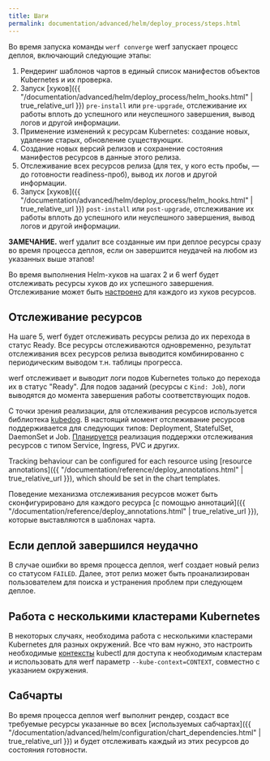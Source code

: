 ```yaml
---
title: Шаги
permalink: documentation/advanced/helm/deploy_process/steps.html
---
```


Во время запуска команды `werf converge` werf запускает процесс деплоя, включающий следующие этапы:

 1. Рендеринг шаблонов чартов в единый список манифестов объектов Kubernetes и их проверка.
 2. Запуск [хуков]({{ "/documentation/advanced/helm/deploy_process/helm_hooks.html" | true_relative_url }}) `pre-install` или `pre-upgrade`, отслеживание их работы вплоть до успешного или неуспешного завершения, вывод логов и другой информации.
 3. Применение изменений к ресурсам Kubernetes: создание новых, удаление старых, обновление существующих.
 4. Создание новых версий релизов и сохранение состояния манифестов ресурсов в данные этого релиза.
 5. Отслеживание всех ресурсов релиза (для тех, у кого есть пробы, — до готовности readiness-проб), вывод их логов и другой информации.
 6. Запуск [хуков]({{ "/documentation/advanced/helm/deploy_process/helm_hooks.html" | true_relative_url }}) `post-install` или `post-upgrade`, отслеживание их работы вплоть до успешного или неуспешного завершения, вывод логов и другой информации.

**ЗАМЕЧАНИЕ.** werf удалит все созданные им при деплое ресурсы сразу во время процесса деплоя, если он завершится неудачей на любом из указанных выше этапов!

Во время выполнения Helm-хуков на шагах 2 и 6 werf будет отслеживать ресурсы хуков до их успешного завершения. Отслеживание может быть [настроено](#отслеживание-ресурсов) для каждого из хуков ресурсов.

## Отслеживание ресурсов

На шаге 5, werf будет отслеживать ресурсы релиза до их перехода в статус Ready. Все ресурсы отслеживаются одновременно, результат отслеживания всех ресурсов релиза выводится комбинированно с периодическим выводом т.н. таблицы прогресса.

werf отслеживает и выводит логи подов Kubernetes только до перехода их в статус "Ready". Для подов заданий (ресурсы с `Kind: Job`), логи выводятся до момента завершения работы соответствующих подов.

С точки зрения реализации, для отслеживания ресурсов используется библиотека [kubedog](https://github.com/werf/kubedog).
В настоящий момент отслеживание ресурсов поддерживается для следующих типов: Deployment, StatefulSet, DaemonSet и Job.
[Планируется](https://github.com/werf/werf/issues/1637) реализация поддержки отслеживания ресурсов с типом Service, Ingress, PVC и других.

Tracking behaviour can be configured for each resource using [resource annotations]({{ "/documentation/reference/deploy_annotations.html" | true_relative_url }}), which should be set in the chart templates.

Поведение механизма отслеживания ресурсов может быть сконфигурировано для каждого ресурса [с помощью аннотаций]({{ "/documentation/reference/deploy_annotations.html" | true_relative_url }}), которые выставляются в шаблонах чарта.

## Если деплой завершился неудачно

В случае ошибки во время процесса деплоя, werf создает новый релиз со статусом `FAILED`. Далее, этот релиз может быть проанализирован пользователем для поиска и устранения проблем при следующем деплое.

## Работа с несколькими кластерами Kubernetes

В некоторых случаях, необходима работа с несколькими кластерами Kubernetes для разных окружений. Все что вам нужно, это настроить необходимые [контексты](https://kubernetes.io/docs/tasks/access-application-cluster/configure-access-multiple-clusters) kubectl для доступа к необходимым кластерам и использовать для werf параметр `--kube-context=CONTEXT`, совместно с указанием окружения.

## Сабчарты

Во время процесса деплоя  werf выполнит рендер, создаст все требуемые ресурсы указанные во всех [используемых сабчартах]({{ "/documentation/advanced/helm/configuration/chart_dependencies.html" | true_relative_url }}) и будет отслеживать каждый из этих ресурсов до состояния готовности.
